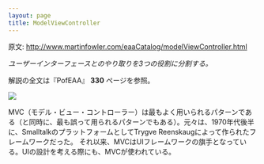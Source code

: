 ```yaml
---
layout: page
title: ModelViewController
---
```


原文: http://www.martinfowler.com/eaaCatalog/modelViewController.html

*ユーザーインターフェースとのやり取りを3つの役割に分割する。*

解説の全文は『PofEAA』 **330** ページを参照。

![](http://www.martinfowler.com/eaaCatalog/mvc-sketch.gif)

MVC（モデル・ビュー・コントローラー）は最もよく用いられるパターンである（と同時に、最も誤って用られるパターンでもある）。元々は、1970年代後半に、SmalltalkのプラットフォームとしてTrygve Reenskaugによって作られたフレームワークだった。
それ以来、MVCはUIフレームワークの旗手となっている。UIの設計を考える際にも、MVCが使われている。
